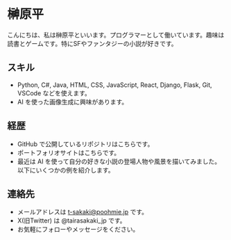 # 榊原平

こんにちは、私は榊原平といいます。プログラマーとして働いています。趣味は読書とゲームです。特にSFやファンタジーの小説が好きです。

## スキル

- Python, C#, Java, HTML, CSS, JavaScript, React, Django, Flask, Git, VSCode などを使えます。
- AI を使った画像生成に興味があります。

## 経歴

- GitHub で公開しているリポジトリはこちらです。
- ポートフォリオサイトはこちらです。
- 最近は AI を使って自分の好きな小説の登場人物や風景を描いてみました。以下にいくつかの例を紹介します。

## 連絡先

- メールアドレスは t-sakaki@poohmie.jp です。
- X(旧Twitter) は @tairasakaki_jp です。
- お気軽にフォローやメッセージをください。


<!--
**t-sakaki/t-sakaki** is a ✨ _special_ ✨ repository because its `README.md` (this file) appears on your GitHub profile.

Here are some ideas to get you started:

- 🔭 I’m currently working on ...
- 🌱 I’m currently learning ...
- 👯 I’m looking to collaborate on ...
- 🤔 I’m looking for help with ...
- 💬 Ask me about ...
- 📫 How to reach me: ...
- 😄 Pronouns: ...
- ⚡ Fun fact: ...
-->
